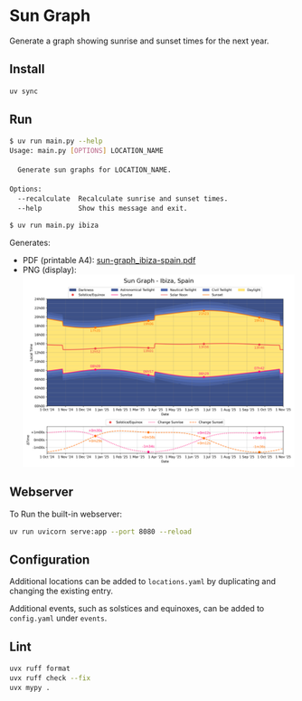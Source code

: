 # Sun Graph

Generate a graph showing sunrise and sunset times for the next year.

## Install

```sh
uv sync
```

## Run

```sh
$ uv run main.py --help
Usage: main.py [OPTIONS] LOCATION_NAME

  Generate sun graphs for LOCATION_NAME.

Options:
  --recalculate  Recalculate sunrise and sunset times.
  --help         Show this message and exit.
```

```sh
$ uv run main.py ibiza
```

Generates:

- PDF (printable A4): [sun-graph_ibiza-spain.pdf](docs/sun-graph_ibiza-spain.pdf)
- PNG (display):
  ![sun-graph_ibiza-spain.png](docs/sun-graph_ibiza-spain.png)

## Webserver

To Run the built-in webserver:

```sh
uv run uvicorn serve:app --port 8080 --reload
```

## Configuration

Additional locations can be added to `locations.yaml` by duplicating and changing the existing entry.

Additional events, such as solstices and equinoxes, can be added to `config.yaml` under `events`.

## Lint

```sh
uvx ruff format
uvx ruff check --fix
uvx mypy .
```
